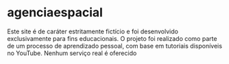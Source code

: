 # agenciaespacial
Este site é de caráter estritamente fictício e foi desenvolvido exclusivamente para fins educacionais. O projeto foi realizado como parte de um processo de aprendizado pessoal, com base em tutoriais disponíveis no YouTube. Nenhum serviço real é oferecido
